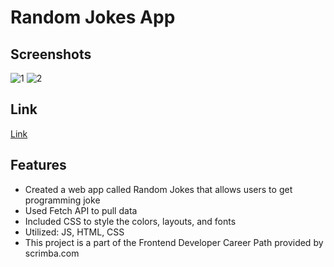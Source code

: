 # Random Jokes App

## Screenshots
![1](https://user-images.githubusercontent.com/55764020/87203022-5cd58900-c2c7-11ea-835b-53b955fc8f5c.JPG)
![2](https://user-images.githubusercontent.com/55764020/87203063-770f6700-c2c7-11ea-9779-7df76dac9cea.JPG)

## Link
[Link](https://robertlee12379.github.io/random_jokes_js_html_css/)

## Features

* Created a web app called Random Jokes that allows users to get programming joke
* Used Fetch API to pull data
* Included CSS to style the colors, layouts, and fonts
* Utilized: JS, HTML, CSS
* This project is a part of the Frontend Developer Career Path provided by scrimba.com
